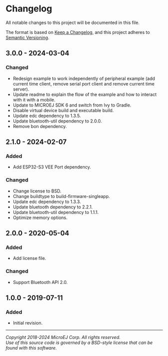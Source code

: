 # Changelog

All notable changes to this project will be documented in this file.

The format is based on [Keep a Changelog](https://keepachangelog.com/en/1.0.0/),
and this project adheres to [Semantic Versioning](https://semver.org/spec/v2.0.0.html).

## 3.0.0 - 2024-03-04

### Changed
  - Redesign example to work independently of peripheral example (add current time client, remove serial port client and remove current time server).
  - Update readme to explain the flow of the example and how to interact with it with a mobile.
  - Update to MICROEJ SDK 6 and switch from Ivy to Gradle.
  - Disable virtual device build and executable build.
  - Update edc dependency to 1.3.5.
  - Update bluetooth-util dependency to 2.0.0.
  - Remove bon dependency.

## 2.1.0 - 2024-02-07

### Added
  - Add ESP32-S3 VEE Port dependency.

### Changed
  - Change license to BSD.
  - Change buildtype to build-firmware-singleapp.
  - Update edc dependency to 1.3.3.
  - Update bluetooth dependency to 2.2.1.
  - Update bluetooth-util dependency to 1.1.1.
  - Optimize memory options.

## 2.0.0 - 2020-05-04

### Added
  - Add license file.

### Changed
  - Support Bluetooth API 2.0.

## 1.0.0 - 2019-07-11

### Added
  - Initial revision.

---
_Copyright 2018-2024 MicroEJ Corp. All rights reserved._  
_Use of this source code is governed by a BSD-style license that can be found with this software._  
